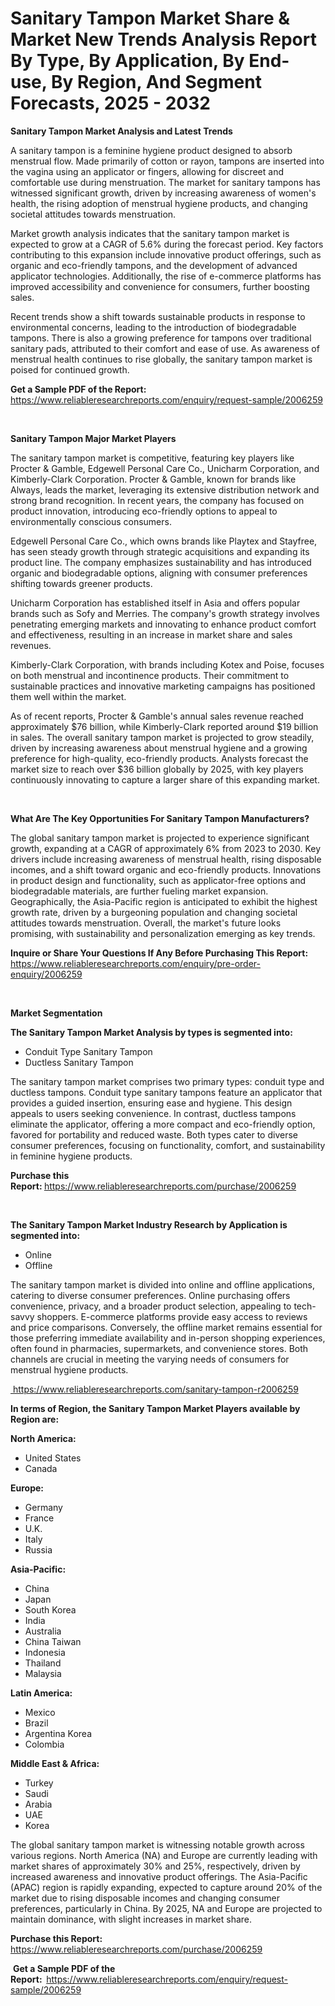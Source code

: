 <p><h1>Sanitary Tampon Market Share & Market New Trends Analysis Report By Type, By Application, By End-use, By Region, And Segment Forecasts, 2025 - 2032</h1></p><p><strong>Sanitary Tampon Market Analysis and Latest Trends</strong></p>
<p><p>A sanitary tampon is a feminine hygiene product designed to absorb menstrual flow. Made primarily of cotton or rayon, tampons are inserted into the vagina using an applicator or fingers, allowing for discreet and comfortable use during menstruation. The market for sanitary tampons has witnessed significant growth, driven by increasing awareness of women's health, the rising adoption of menstrual hygiene products, and changing societal attitudes towards menstruation.</p><p>Market growth analysis indicates that the sanitary tampon market is expected to grow at a CAGR of 5.6% during the forecast period. Key factors contributing to this expansion include innovative product offerings, such as organic and eco-friendly tampons, and the development of advanced applicator technologies. Additionally, the rise of e-commerce platforms has improved accessibility and convenience for consumers, further boosting sales.</p><p>Recent trends show a shift towards sustainable products in response to environmental concerns, leading to the introduction of biodegradable tampons. There is also a growing preference for tampons over traditional sanitary pads, attributed to their comfort and ease of use. As awareness of menstrual health continues to rise globally, the sanitary tampon market is poised for continued growth.</p></p>
<p><strong>Get a Sample PDF of the Report:&nbsp;</strong> <a href="https://www.reliableresearchreports.com/enquiry/request-sample/2006259?utm_campaign=2803&utm_medium=2&utm_source=Github&utm_content=ia&utm_term=15042025&utm_id=sanitary-tampon">https://www.reliableresearchreports.com/enquiry/request-sample/2006259</a></p>
<p>&nbsp;</p>
<p><strong>Sanitary Tampon Major Market Players</strong></p>
<p><p>The sanitary tampon market is competitive, featuring key players like Procter & Gamble, Edgewell Personal Care Co., Unicharm Corporation, and Kimberly-Clark Corporation. Procter & Gamble, known for brands like Always, leads the market, leveraging its extensive distribution network and strong brand recognition. In recent years, the company has focused on product innovation, introducing eco-friendly options to appeal to environmentally conscious consumers.</p><p>Edgewell Personal Care Co., which owns brands like Playtex and Stayfree, has seen steady growth through strategic acquisitions and expanding its product line. The company emphasizes sustainability and has introduced organic and biodegradable options, aligning with consumer preferences shifting towards greener products.</p><p>Unicharm Corporation has established itself in Asia and offers popular brands such as Sofy and Merries. The company's growth strategy involves penetrating emerging markets and innovating to enhance product comfort and effectiveness, resulting in an increase in market share and sales revenues.</p><p>Kimberly-Clark Corporation, with brands including Kotex and Poise, focuses on both menstrual and incontinence products. Their commitment to sustainable practices and innovative marketing campaigns has positioned them well within the market.</p><p>As of recent reports, Procter & Gamble's annual sales revenue reached approximately $76 billion, while Kimberly-Clark reported around $19 billion in sales. The overall sanitary tampon market is projected to grow steadily, driven by increasing awareness about menstrual hygiene and a growing preference for high-quality, eco-friendly products. Analysts forecast the market size to reach over $36 billion globally by 2025, with key players continuously innovating to capture a larger share of this expanding market.</p></p>
<p>&nbsp;</p>
<p><strong>What Are The Key Opportunities For Sanitary Tampon Manufacturers?</strong></p>
<p><p>The global sanitary tampon market is projected to experience significant growth, expanding at a CAGR of approximately 6% from 2023 to 2030. Key drivers include increasing awareness of menstrual health, rising disposable incomes, and a shift toward organic and eco-friendly products. Innovations in product design and functionality, such as applicator-free options and biodegradable materials, are further fueling market expansion. Geographically, the Asia-Pacific region is anticipated to exhibit the highest growth rate, driven by a burgeoning population and changing societal attitudes towards menstruation. Overall, the market's future looks promising, with sustainability and personalization emerging as key trends.</p></p>
<p><strong>Inquire or Share Your Questions If Any Before Purchasing This Report:</strong> <a href="https://www.reliableresearchreports.com/enquiry/pre-order-enquiry/2006259?utm_campaign=2803&utm_medium=2&utm_source=Github&utm_content=ia&utm_term=15042025&utm_id=sanitary-tampon">https://www.reliableresearchreports.com/enquiry/pre-order-enquiry/2006259</a></p>
<p>&nbsp;</p>
<p><strong>Market Segmentation</strong></p>
<p><strong>The Sanitary Tampon Market Analysis by types is segmented into:</strong></p>
<p><ul><li>Conduit Type Sanitary Tampon</li><li>Ductless Sanitary Tampon</li></ul></p>
<p><p>The sanitary tampon market comprises two primary types: conduit type and ductless tampons. Conduit type sanitary tampons feature an applicator that provides a guided insertion, ensuring ease and hygiene. This design appeals to users seeking convenience. In contrast, ductless tampons eliminate the applicator, offering a more compact and eco-friendly option, favored for portability and reduced waste. Both types cater to diverse consumer preferences, focusing on functionality, comfort, and sustainability in feminine hygiene products.</p></p>
<p><strong>Purchase this Report:&nbsp;</strong><a href="https://www.reliableresearchreports.com/purchase/2006259?utm_campaign=2803&utm_medium=2&utm_source=Github&utm_content=ia&utm_term=15042025&utm_id=sanitary-tampon">https://www.reliableresearchreports.com/purchase/2006259</a></p>
<p>&nbsp;</p>
<p><strong>The Sanitary Tampon Market Industry Research by Application is segmented into:</strong></p>
<p><ul><li>Online</li><li>Offline</li></ul></p>
<p><p>The sanitary tampon market is divided into online and offline applications, catering to diverse consumer preferences. Online purchasing offers convenience, privacy, and a broader product selection, appealing to tech-savvy shoppers. E-commerce platforms provide easy access to reviews and price comparisons. Conversely, the offline market remains essential for those preferring immediate availability and in-person shopping experiences, often found in pharmacies, supermarkets, and convenience stores. Both channels are crucial in meeting the varying needs of consumers for menstrual hygiene products.</p></p>
<p><a href="https://www.reliableresearchreports.com/sanitary-tampon-r2006259?utm_campaign=2803&utm_medium=2&utm_source=Github&utm_content=ia&utm_term=15042025&utm_id=sanitary-tampon">&nbsp;https://www.reliableresearchreports.com/sanitary-tampon-r2006259</a></p>
<p><strong>In terms of Region, the Sanitary Tampon Market Players available by Region are:</strong></p>
<p>
    <p> <strong> North America: </strong>
        <ul>
            <li>United States</li>
            <li>Canada</li>
        </ul>
        </p> 
    <p> <strong> Europe: </strong>
        <ul>
            <li>Germany</li>
            <li>France</li>
            <li>U.K.</li>
            <li>Italy</li>
            <li>Russia</li>
        </ul>
        </p> 
    <p> <strong> Asia-Pacific: </strong>
        <ul>
            <li>China</li>
            <li>Japan</li>
            <li>South Korea</li>
            <li>India</li>
            <li>Australia</li>
            <li>China Taiwan</li>
            <li>Indonesia</li>
            <li>Thailand</li>
            <li>Malaysia</li>
        </ul>
        </p> 
    <p> <strong> Latin America: </strong>
        <ul>
            <li>Mexico</li>
            <li>Brazil</li>
            <li>Argentina Korea</li>
            <li>Colombia</li>
        </ul>
        </p> 
    <p> <strong> Middle East & Africa: </strong>
        <ul>
            <li>Turkey</li>
            <li>Saudi</li>
            <li>Arabia</li>
            <li>UAE</li>
            <li>Korea</li>
        </ul>
    </p>
    </p>
<p><p>The global sanitary tampon market is witnessing notable growth across various regions. North America (NA) and Europe are currently leading with market shares of approximately 30% and 25%, respectively, driven by increased awareness and innovative product offerings. The Asia-Pacific (APAC) region is rapidly expanding, expected to capture around 20% of the market due to rising disposable incomes and changing consumer preferences, particularly in China. By 2025, NA and Europe are projected to maintain dominance, with slight increases in market share.</p></p>
<p><strong>Purchase this Report: </strong><a href="https://www.reliableresearchreports.com/purchase/2006259?utm_campaign=2803&utm_medium=2&utm_source=Github&utm_content=ia&utm_term=15042025&utm_id=sanitary-tampon">https://www.reliableresearchreports.com/purchase/2006259</a></p>
<p>&nbsp;<strong>Get a Sample PDF of the Report:&nbsp;&nbsp;</strong><a href="https://www.reliableresearchreports.com/enquiry/request-sample/2006259?utm_campaign=2803&utm_medium=2&utm_source=Github&utm_content=ia&utm_term=15042025&utm_id=sanitary-tampon">https://www.reliableresearchreports.com/enquiry/request-sample/2006259</a></p>
<p><strong></strong></p>
<p><p></p><p></p><p></p></p>